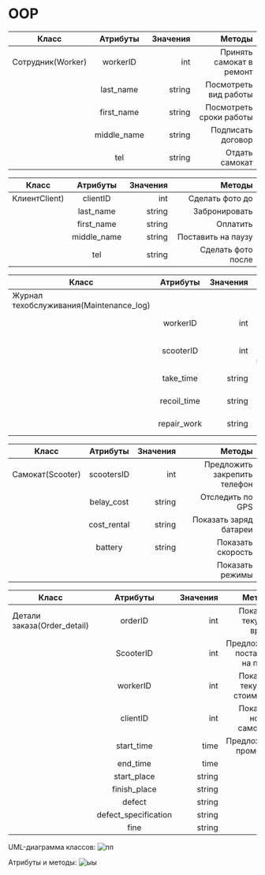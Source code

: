 # OOP
| Класс      | Атрибуты         | Значения  |       Методы      |
| ------------- |:-------------:| -----:|  -----:  |
| Сотрудник(Worker)    | workerID| int |     Принять самокат в ремонт |
|     | last_name     |   string |                    Посмотреть вид работы|
| | first_name   |    string|Посмотреть сроки работы| 
| |   middle_name            |    string   |        Подписать договор     |
| |      tel         |      string |        Отдать самокат        |


| Класс      | Атрибуты         | Значения  |       Методы      |
| ------------- |:-------------:| -----:|  -----:  |
|  КлиентClient)    | сlientID| int |    Сделать фото до|
|     | last_name     |   string |                     Забронировать |
| | first_name   |    string|Оплатить| 
| |   middle_name            |    string   |        Поставить на паузу     |
| |      tel         |      string |        Сделать фото после    |











|  Класс    |      Атрибуты    | Значения  |Методы|
| ------------- |:-------------:| -----:|  -----:  |        
|   Журнал техобслуживания(Maintenance_log)|      |
|     |    workerID    | int |     Показать вид работы   |
|  |     scooterID |   int  |       Показать перечень неисправностей    |
| |   take_time           |    string  |          Показать дату выдачи |
| |     recoil_time        |      string |     Запросить подпись   |
| |     repair_work       |      string |    Показать стоимость     |



|  Класс    |      Атрибуты    | Значения  |Методы|
| ------------- |:-------------:| -----:|  -----:  |    
|  Самокат(Scooter)  | scootersID | int |     Предложить закрепить телефон     |
|     |   belay_cost   | string |               Отследить по GPS    |
| |   сost_rental          |    string   |           Показать заряд батареи   |
| |     battery       |      string |           Показать скорость           |
| |        |                        |           Показать режимы          |



|  Класс    |      Атрибуты    | Значения  |Методы|
| ------------- |:-------------:| -----:|  -----:  |  
|   Детали заказа(Order_detail)  | orderID| int |Показать текущее время|
|     |    ScooterID    | int |Предложить поставить на паузу|
|  |     workerID |   int  |Показать текущую стоимость|
| |   clientID          |    int  |Показать номер самоката|
| |     start_time       |      time|Предложить промокод|
| |     end_time    |      time |
| |   start_place         |    string   |
| |     finish_place       |      string |
| |     defect   |      string |
| |     defect_specification      |      string |
| |     fine  |      string |

UML-диаграмма классов:
![пп](https://user-images.githubusercontent.com/104257748/169642702-475b2b2f-90fd-4fc9-918a-63f52dc15d84.png)



Атрибуты и методы:
![ыы](https://user-images.githubusercontent.com/104257748/169642230-722043b0-826a-42f3-af84-eb9182410904.png)



